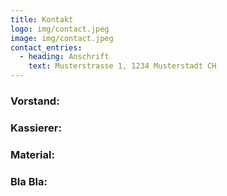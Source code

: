 ```yaml
---
title: Kontakt
logo: img/contact.jpeg
image: img/contact.jpeg
contact_entries:
  - heading: Anschrift
    text: Musterstrasse 1, 1234 Musterstadt CH
---
```

<h3 class="f4 b lh-title mb2">Vorstand:</h3>

<h3 class="f4 b lh-title mb2">Kassierer:</h3>

<h3 class="f4 b lh-title mb2">Material:</h3>

<h3 class="f4 b lh-title mb2">Bla Bla:</h3>
